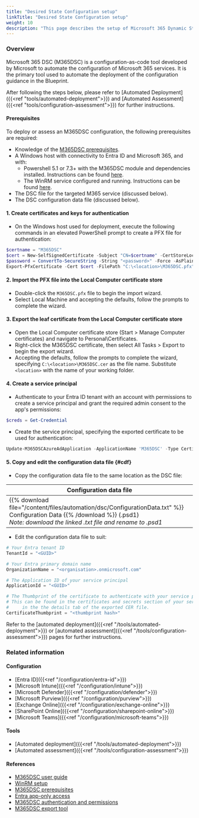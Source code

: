 ```yaml
--- 
title: "Desired State Configuration setup"
linkTitle: "Desired State Configuration setup"
weight: 10
description: "This page describes the setup of Microsoft 365 Dynamic State Configuration"
---
```

### Overview

Microsoft 365 DSC (M365DSC) is a configuration-as-code tool developed by Microsoft to automate the configuration of Microsoft 365 services. It is the primary tool used to automate the deployment of the configuration guidance in the Blueprint.

After following the steps below, please refer to [Automated Deployment]({{<ref "tools/automated-deployment">}}) and [Automated Assessment]({{<ref "tools/configuration-assessment">}}) for further instructions.

#### Prerequisites

To deploy or assess an M365DSC configuration, the following prerequisites are required:

- Knowledge of the [M365DSC prerequisites](https://microsoft365dsc.com/user-guide/get-started/prerequisites/).
- A Windows host with connectivity to Entra ID and Microsoft 365, and with:
  - Powershell 5.1 or 7.3+ with the M365DSC module and dependencies installed. Instructions can be found [here](https://microsoft365dsc.com/user-guide/get-started/how-to-install/).
  - The WinRM service configured and running. Instructions can be found [here](https://learn.microsoft.com/en-us/windows/win32/winrm/installation-and-configuration-for-windows-remote-management/).
- The DSC file for the targeted M365 service (discussed below).
- The DSC configuration data file (discussed below).

#### 1. Create certificates and keys for authentication

- On the Windows host used for deployment, execute the following commands in an elevated PowerShell prompt to create a PFX file for authentication:

```powershell
$certname = "M365DSC"
$cert = New-SelfSignedCertificate -Subject "CN=$certname" -CertStoreLocation "Cert:\CurrentUser\My" -KeyExportPolicy Exportable -KeySpec Signature -KeyLength 2048 -KeyAlgorithm RSA -HashAlgorithm SHA256
$password = ConvertTo-SecureString -String "<password>" -Force -AsPlainText # Substitute <password>
Export-PfxCertificate -Cert $cert -FilePath "C:\<location>\M365DSC.pfx" -Password $password # Substitute <location>
```

#### 2. Import the PFX file into the Local Computer certificate store

- Double-click the ```M365DSC.pfx``` file to begin the import wizard.
- Select Local Machine and accepting the defaults, follow the prompts to complete the wizard.

#### 3. Export the leaf certificate from the Local Computer certificate store

- Open the Local Computer certificate store (Start > Manage Computer certificates) and navigate to Personal\Certificates.
- Right-click the M365DSC certificate, then select All Tasks > Export to begin the export wizard.
- Accepting the defaults, follow the prompts to complete the wizard, specifying ```C:\<location>\M365DSC.cer``` as the file name. Substitute `<location>` with the name of your working folder.

#### 4. Create a service principal

- Authenticate to your Entra ID tenant with an account with permissions to create a service principal and grant the required admin consent to the app's permissions:

```powershell
$creds = Get-Credential
```

- Create the service principal, specifying the exported certificate to be used for authentication:

```powershell
Update-M365DSCAzureAdApplication -ApplicationName 'M365DSC' -Type Certificate -CertificatePath "C:\<location>\M365DSC.cer" -Permissions @( @{Api='Graph';PermissionName='Organization.Read.All'} ) -AdminConsent -Credential $creds # Substitute <location>
```

#### 5. Copy and edit the configuration data file {#cdf}

- Copy the configuration data file to the same location as the DSC file:

| Configuration data file                                                                                                                                                               |
| ------------------------------------------------------------------------------------------------------------------------------------------------------------------------------------- |
| {{% download file="/content/files/automation/dsc/ConfigurationData.txt" %}} Configuration Data {{% /download %}} (.psd1)<br>*Note: download the linked .txt file and rename to .psd1* |

- Edit the configuration data file to suit:

```powershell
# Your Entra tenant ID
TenantId = "<GUID>"

# Your Entra primary domain name
OrganizationName = "<organisation>.onmicrosoft.com"

# The Application ID of your service principal
ApplicationId = "<GUID>"

# The Thumbprint of the certificate to authenticate with your service principal
# This can be found in the certificates and secrets section of your service principal or
#     in the the details tab of the exported CER file.
CertificateThumbprint = "<thumbprint hash>"
```

Refer to the [automated deployment]({{<ref "/tools/automated-deployment">}}) or [automated assessment]({{<ref "/tools/configuration-assessment">}}) pages for further instructions.

### Related information

#### Configuration

- [Entra ID]({{<ref "/configuration/entra-id">}})
- [Microsoft Intune]({{<ref "/configuration/intune">}})
- [Microsoft Defender]({{<ref "/configuration/defender">}})
- [Microsoft Purview]({{<ref "/configuration/purview">}})
- [Exchange Online]({{<ref "/configuration/exchange-online">}})
- [SharePoint Online]({{<ref "/configuration/sharepoint-online">}})
- [Microsoft Teams]({{<ref "/configuration/microsoft-teams">}})

#### Tools

- [Automated deployment]({{<ref "/tools/automated-deployment">}})
- [Automated assessment]({{<ref "/tools/configuration-assessment">}})

#### References

- [M365DSC user guide](https://microsoft365dsc.com/user-guide/get-started/how-to-install)
- [WinRM setup](https://learn.microsoft.com/en-us/windows/win32/winrm/installation-and-configuration-for-windows-remote-management)
- [M365DSC prerequisites](https://microsoft365dsc.com/user-guide/get-started/prerequisites)
- [Entra app-only access](https://learn.microsoft.com/en-us/entra/identity-platform/app-only-access-primer)
- [M365DSC authentication and permissions](https://microsoft365dsc.com/user-guide/get-started/authentication-and-permissions)
- [M365DSC export tool](https://export.microsoft365dsc.com)
